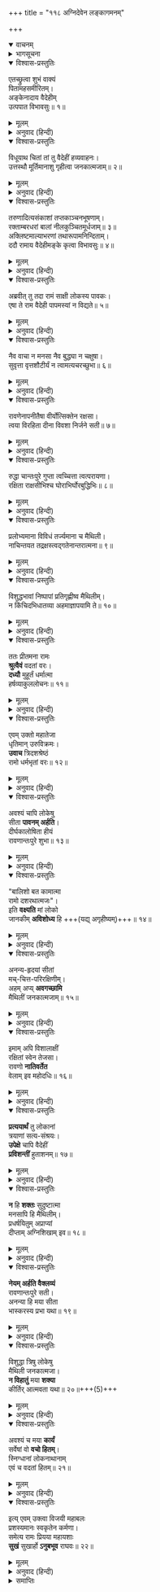+++
title = "११८ अग्निदेवेन लङ्कागमनम्"

+++
<details open><summary>वाचनम्</summary>

<div class="audioEmbed"  caption="श्रीराम-हरिसीताराममूर्ति-घनपाठिभ्यां वचनम्" src="https://archive.org/download/Ramayana-recitation-Sriram-harisItArAmamUrti-Ghanapaati-v2/Kanda_6/Kanda_6_YK-118-The_fire-god_appears_in_person_from_the_burning_pyre_0.mp3"></div>
</details>



<details><summary>भागसूचना</summary>

118. मूर्तिमान् अग्निदेवका सीताको लेकर चितासे प्रकट होना और श्रीरामको समर्पित करके उनकी पवित्रताको प्रमाणित करना तथा श्रीरामका सीताको सहर्ष स्वीकार करना
</details>

<details open><summary>विश्वास-प्रस्तुतिः</summary>

एतच्छ्रुत्वा शुभं वाक्यं  
पितामहसमीरितम्।  
अङ्केनादाय वैदेहीम्  
उत्पपात विभावसुः॥ १॥
</details>

<details><summary>मूलम्</summary>

एतच्छ्रुत्वा शुभं वाक्यं पितामहसमीरितम्।  
अङ्केनादाय वैदेहीमुत्पपात विभावसुः॥ १॥
</details>

<details><summary>अनुवाद (हिन्दी)</summary>

ब्रह्माजीके कहे हुए इन शुभ वचनोंको सुनकर मूर्तिमान् अग्निदेव विदेहनन्दिनी सीताको (पिताकी भाँति) गोदमें लिये चितासे ऊपरको उठे॥ १॥
</details>

<details open><summary>विश्वास-प्रस्तुतिः</summary>

विधूयाथ चितां तां तु वैदेहीं हव्यवाहनः।  
उत्तस्थौ मूर्तिमानाशु गृहीत्वा जनकात्मजाम्॥ २॥
</details>

<details><summary>मूलम्</summary>

विधूयाथ चितां तां तु वैदेहीं हव्यवाहनः।  
उत्तस्थौ मूर्तिमानाशु गृहीत्वा जनकात्मजाम्॥ २॥
</details>

<details><summary>अनुवाद (हिन्दी)</summary>

उस चिताको हिलाकर इधर-उधर बिखराते हुए दिव्य रूपधारी हव्यवाहन अग्निदेव वैदेही सीताको साथ लिये तुरंत ही उठकर खड़े हो गये॥ २॥
</details>

<details open><summary>विश्वास-प्रस्तुतिः</summary>

तरुणादित्यसंकाशां तप्तकाञ्चनभूषणाम्।  
रक्ताम्बरधरां बालां नीलकुञ्चितमूर्धजाम्॥ ३॥  
अक्लिष्टमाल्याभरणां तथारूपामनिन्दिताम्।  
ददौ रामाय वैदेहीमङ्के कृत्वा विभावसुः॥ ४॥
</details>

<details><summary>मूलम्</summary>

तरुणादित्यसंकाशां तप्तकाञ्चनभूषणाम्।  
रक्ताम्बरधरां बालां नीलकुञ्चितमूर्धजाम्॥ ३॥  
अक्लिष्टमाल्याभरणां तथारूपामनिन्दिताम्।  
ददौ रामाय वैदेहीमङ्के कृत्वा विभावसुः॥ ४॥
</details>

<details><summary>अनुवाद (हिन्दी)</summary>

सीताजी प्रातःकालके सूर्यकी भाँति अरुण-पीत कान्तिसे प्रकाशित हो रही थीं। तपाये हुए सोनेके आभूषण उनकी शोभा बढ़ा रहे थे। उनके श्रीअङ्गोंपर लाल रंगकी रेशमी साड़ी लहरा रही थी। सिरपर काले-काले घुँघराले केश सुशोभित होते थे। उनकी अवस्था नयी थी और उनके द्वारा धारण किये गये फूलोंके हार कुम्हलायेतक नहीं थे। अनिन्द्य सुन्दरी सती-साध्वी सीताका अग्निमें प्रवेश करते समय जैसा रूप और वेष था, वैसे ही रूप-सौन्दर्यसे प्रकाशित होती हुई उन वैदेहीको गोदमें लेकर अग्निदेवने श्रीरामको समर्पित कर दिया॥ ३-४॥
</details>

<details open><summary>विश्वास-प्रस्तुतिः</summary>

अब्रवीत् तु तदा रामं साक्षी लोकस्य पावकः।  
एषा ते राम वैदेही पापमस्यां न विद्यते॥ ५॥
</details>

<details><summary>मूलम्</summary>

अब्रवीत् तु तदा रामं साक्षी लोकस्य पावकः।  
एषा ते राम वैदेही पापमस्यां न विद्यते॥ ५॥
</details>

<details><summary>अनुवाद (हिन्दी)</summary>

उस समय लोकसाक्षी अग्निने श्रीरामसे कहा—‘श्रीराम! यह आपकी धर्मपत्नी विदेहराजकुमारी सीता है। इसमें कोई पाप या दोष नहीं है॥ ५॥
</details>

<details open><summary>विश्वास-प्रस्तुतिः</summary>

नैव वाचा न मनसा नैव बुद्ध्या न चक्षुषा।  
सुवृत्ता वृत्तशौटीर्यं न त्वामत्यचरच्छुभा॥ ६॥
</details>

<details><summary>मूलम्</summary>

नैव वाचा न मनसा नैव बुद्ध्या न चक्षुषा।  
सुवृत्ता वृत्तशौटीर्यं न त्वामत्यचरच्छुभा॥ ६॥
</details>

<details><summary>अनुवाद (हिन्दी)</summary>

‘उत्तम आचारवाली इस शुभलक्षणा सतीने मन, वाणी, बुद्धि अथवा नेत्रोंद्वारा भी आपके सिवा किसी दूसरे पुरुषका आश्रय नहीं लिया। इसने सदा सदाचारपरायण आपका ही आराधन किया है॥ ६॥
</details>

<details open><summary>विश्वास-प्रस्तुतिः</summary>

रावणेनापनीतैषा वीर्योत्सिक्तेन रक्षसा।  
त्वया विरहिता दीना विवशा निर्जने सती॥ ७॥
</details>

<details><summary>मूलम्</summary>

रावणेनापनीतैषा वीर्योत्सिक्तेन रक्षसा।  
त्वया विरहिता दीना विवशा निर्जने सती॥ ७॥
</details>

<details><summary>अनुवाद (हिन्दी)</summary>

‘अपने बल-पराक्रमका घमंड रखनेवाले राक्षसरावणने जब इसका अपहरण किया था, उस समय यह बेचारी सती सूने आश्रममें अकेली थी—आप इसके पास नहीं थे; अतः यह विवश थी (इसका कोई वश नहीं चला)॥ ७॥
</details>

<details open><summary>विश्वास-प्रस्तुतिः</summary>

रुद्धा चान्तःपुरे गुप्ता त्वच्चित्ता त्वत्परायणा।  
रक्षिता राक्षसीभिश्च घोराभिर्घोरबुद्धिभिः॥ ८॥
</details>

<details><summary>मूलम्</summary>

रुद्धा चान्तःपुरे गुप्ता त्वच्चित्ता त्वत्परायणा।  
रक्षिता राक्षसीभिश्च घोराभिर्घोरबुद्धिभिः॥ ८॥
</details>

<details><summary>अनुवाद (हिन्दी)</summary>

‘रावणने इसे लाकर अन्तःपुरमें कैद कर लिया। इसपर पहरा बिठा दिया। भयानक विचारोंवाली भीषण राक्षसियाँ इसकी रखवाली करने लगीं। तब भी इसका चित्त आपमें ही लगा रहा। यह आपहीको अपना परम आश्रय मानती रही॥ ८॥
</details>

<details open><summary>विश्वास-प्रस्तुतिः</summary>

प्रलोभ्यमाना विविधं तर्ज्यमाना च मैथिली।  
नाचिन्तयत तद्रक्षस्त्वद‍्गतेनान्तरात्मना॥ ९॥
</details>

<details><summary>मूलम्</summary>

प्रलोभ्यमाना विविधं तर्ज्यमाना च मैथिली।  
नाचिन्तयत तद्रक्षस्त्वद‍्गतेनान्तरात्मना॥ ९॥
</details>

<details><summary>अनुवाद (हिन्दी)</summary>

‘तत्पश्चात् तरह-तरहके लोभ दिये गये। इस मिथिलेशकुमारीपर डाँट-फटकार भी पड़ी; परंतु इसकी अन्तरात्मा निरन्तर आपके ही चिन्तनमें लगी रही। इसने उस राक्षसके विषयमें कभी एक बार भी नहीं सोचा॥ ९॥
</details>

<details open><summary>विश्वास-प्रस्तुतिः</summary>

विशुद्धभावां निष्पापां प्रतिगृह्णीष्व मैथिलीम्।  
न किंचिदभिधातव्या अहमाज्ञापयामि ते॥ १०॥
</details>

<details><summary>मूलम्</summary>

विशुद्धभावां निष्पापां प्रतिगृह्णीष्व मैथिलीम्।  
न किंचिदभिधातव्या अहमाज्ञापयामि ते॥ १०॥
</details>

<details><summary>अनुवाद (हिन्दी)</summary>

‘अतः इसका भाव सर्वथा शुद्ध है। यह मिथिलेशनन्दिनी सर्वथा निष्पाप है। आप इसे सादर स्वीकार करें। मैं आपको आज्ञा देता हूँ, आप इससे कभी कोई कठोर बात न कहें’॥ १०॥
</details>

<details open><summary>विश्वास-प्रस्तुतिः</summary>

ततः प्रीतमना रामः  
**श्रुत्वैवं** वदतां वरः।  
**दध्यौ** मुहूर्तं धर्मात्मा  
हर्षव्याकुललोचनः॥ ११॥
</details>

<details><summary>मूलम्</summary>

ततः प्रीतमना रामः श्रुत्वैवं वदतां वरः।  
दध्यौ मुहूर्तं धर्मात्मा हर्षव्याकुललोचनः॥ ११॥
</details>

<details><summary>अनुवाद (हिन्दी)</summary>

अग्निदेवकी यह बात सुनकर वक्ताओंमें श्रेष्ठ धर्मात्मा श्रीरामका मन प्रसन्न हो गया। उनके नेत्रोंमें आनन्दके आँसू छलक आये। वे थोड़ी देरतक विचारमें डूबे रहे॥ ११॥
</details>

<details open><summary>विश्वास-प्रस्तुतिः</summary>

एवम् उक्तो महातेजा  
धृतिमान् उरुविक्रमः।  
**उवाच** त्रिदशश्रेष्ठं  
रामो धर्मभृतां वरः॥ १२॥
</details>

<details><summary>मूलम्</summary>

एवमुक्तो महातेजा धृतिमानुरुविक्रमः।  
उवाच त्रिदशश्रेष्ठं रामो धर्मभृतां वरः॥ १२॥
</details>

<details><summary>अनुवाद (हिन्दी)</summary>

तदनन्तर महातेजस्वी, धैर्यवान्, महान् पराक्रमी तथा धर्मात्माओंमें श्रेष्ठ श्रीरामने देवशिरोमणि अग्निदेवसे उनकी पूर्वोक्त बातके उत्तरमें कहा—॥ १२॥
</details>

<details open><summary>विश्वास-प्रस्तुतिः</summary>

अवश्यं चापि लोकेषु  
सीता **पावनम् अर्हति**।  
दीर्घकालोषिता हीयं  
रावणान्तःपुरे शुभा॥ १३॥
</details>

<details><summary>मूलम्</summary>

अवश्यं चापि लोकेषु सीता पावनमर्हति।  
दीर्घकालोषिता हीयं रावणान्तःपुरे शुभा॥ १३॥
</details>

<details><summary>अनुवाद (हिन्दी)</summary>

‘भगवन्! लोगोंमें सीताजीकी पवित्रताका विश्वास दिलानेके लिये इनकी यह शुद्धिविषयक परीक्षा आवश्यक थी; क्योंकि शुभलक्षणा सीताको विवश होकर दीर्घकालतक रावणके अन्तःपुरमें रहना पड़ा है॥ १३॥
</details>

<details open><summary>विश्वास-प्रस्तुतिः</summary>

"बालिशो बत कामात्मा  
रामो दशरथात्मजः"।  
इति **वक्ष्यति** मां लोको  
जानकीम् **अविशोध्य** हि +++(यद्य् अगृहीष्यम्)+++॥ १४॥
</details>

<details><summary>मूलम्</summary>

बालिशो बत कामात्मा रामो दशरथात्मजः।  
इति वक्ष्यति मां लोको जानकीमविशोध्य हि॥ १४॥
</details>

<details><summary>अनुवाद (हिन्दी)</summary>

‘यदि मैं जनकनन्दिनीकी शुद्धिके विषयमें परीक्षा न करता तो लोग यही कहते कि दशरथपुत्र राम बड़ा ही मूर्ख और कामी है॥ १४॥
</details>

<details open><summary>विश्वास-प्रस्तुतिः</summary>

अनन्य-हृदयां सीतां  
मच्-चित्त-परिरक्षिणीम्।  
अहम् अप्य् **अवगच्छामि**  
मैथिलीं जनकात्मजाम्॥ १५॥
</details>

<details><summary>मूलम्</summary>

अनन्यहृदयां सीतां मच्चित्तपरिरक्षिणीम्।  
अहमप्यवगच्छामि मैथिलीं जनकात्मजाम्॥ १५॥
</details>

<details><summary>अनुवाद (हिन्दी)</summary>

‘यह बात मैं भी जानता हूँ कि मिथिलेशनन्दिनी जनककुमारी सीताका हृदय सदा मुझमें ही लगा रहता है। मुझसे कभी अलग नहीं होता। ये सदा मेरा ही मन रखतीं—मेरी इच्छाके अनुसार चलती हैं॥ १५॥
</details>

<details open><summary>विश्वास-प्रस्तुतिः</summary>

इमाम् अपि विशालाक्षीं  
रक्षितां स्वेन तेजसा।  
रावणो **नातिवर्तेत**  
वेलाम् इव महोदधिः॥ १६॥
</details>

<details><summary>मूलम्</summary>

इमामपि विशालाक्षीं रक्षितां स्वेन तेजसा।  
रावणो नातिवर्तेत वेलामिव महोदधिः॥ १६॥
</details>

<details><summary>अनुवाद (हिन्दी)</summary>

‘मुझे यह भी विश्वास है कि जैसे महासागर अपनी तटभूमिको नहीं लाँघ सकता, उसी प्रकार रावण अपने ही तेजसे सुरक्षित इन विशाललोचना सीतापर अत्याचार नहीं कर सकता था॥ १६॥
</details>

<details open><summary>विश्वास-प्रस्तुतिः</summary>

**प्रत्ययार्थं** तु लोकानां  
त्रयाणां सत्य-संश्रयः।  
**उपेक्षे** चापि वैदेहीं  
**प्रविशन्तीं** हुताशनम्॥ १७॥
</details>

<details><summary>मूलम्</summary>

प्रत्ययार्थं तु लोकानां त्रयाणां सत्यसंश्रयः।  
उपेक्षे चापि वैदेहीं प्रविशन्तीं हुताशनम्॥ १७॥
</details>

<details><summary>अनुवाद (हिन्दी)</summary>

‘तथापि तीनों लोकोंके प्राणियोंके मनमें विश्वास दिलानेके लिये एकमात्र सत्यका सहारा लेकर मैंने अग्निमें प्रवेश करती हुई विदेहकुमारी सीताको रोकनेकी चेष्टा नहीं की॥ १७॥
</details>

<details open><summary>विश्वास-प्रस्तुतिः</summary>

**न** हि **शक्तः** सुदुष्टात्मा  
मनसापि हि मैथिलीम्।  
प्रधर्षयितुम् अप्राप्यां  
दीप्ताम् अग्निशिखाम् इव॥ १८॥
</details>

<details><summary>मूलम्</summary>

न हि शक्तः सुदुष्टात्मा मनसापि हि मैथिलीम्।  
प्रधर्षयितुमप्राप्यां दीप्तामग्निशिखामिव॥ १८॥
</details>

<details><summary>अनुवाद (हिन्दी)</summary>

‘मिथिलेशकुमारी सीता प्रज्वलित अग्निशिखाके समान दुर्धर्ष तथा दूसरेके लिये अलभ्य है। दुष्टात्मा रावण मनके द्वारा भी इनपर अत्याचार करनेमें समर्थ नहीं हो सकता था॥
</details>

<details open><summary>विश्वास-प्रस्तुतिः</summary>

**नेयम् अर्हति वैक्लव्यं**  
रावणान्तःपुरे सती।  
अनन्या हि मया सीता  
भास्करस्य प्रभा यथा॥ १९॥
</details>

<details><summary>मूलम्</summary>

नेयमर्हति वैक्लव्यं रावणान्तःपुरे सती।  
अनन्या हि मया सीता भास्करस्य प्रभा यथा॥ १९॥
</details>

<details><summary>अनुवाद (हिन्दी)</summary>

‘ये सती-साध्वी देवी रावणके अन्तःपुरमें रहकर भी व्याकुलता या घबराहटमें नहीं पड़ सकती थीं; क्योंकि ये मुझसे उसी तरह अभिन्न हैं, जैसे सूर्यदेवसे उनकी प्रभा॥
</details>

<details open><summary>विश्वास-प्रस्तुतिः</summary>

विशुद्धा त्रिषु लोकेषु  
मैथिली जनकात्मजा।  
**न विहातुं** मया **शक्या**  
कीर्तिर् आत्मवता यथा॥ २०॥+++(5)+++
</details>

<details><summary>मूलम्</summary>

विशुद्धा त्रिषु लोकेषु मैथिली जनकात्मजा।  
न विहातुं मया शक्या कीर्तिरात्मवता यथा॥ २०॥
</details>

<details><summary>अनुवाद (हिन्दी)</summary>

‘मिथिलेशकुमारी जानकी तीनों लोकोंमें परम पवित्र हैं। जैसे मनस्वी पुरुष कीर्तिका त्याग नहीं कर सकता, उसी तरह मैं भी इन्हें नहीं छोड़ सकता॥ २०॥
</details>

<details open><summary>विश्वास-प्रस्तुतिः</summary>

अवश्यं च मया **कार्यं**  
सर्वेषां वो **वचो हितम्**।  
स्निग्धानां लोकनाथानाम्  
एवं च वदतां हितम्॥ २१॥
</details>

<details><summary>मूलम्</summary>

अवश्यं च मया कार्यं सर्वेषां वो वचो हितम्।  
स्निग्धानां लोकनाथानामेवं च वदतां हितम्॥ २१॥
</details>

<details><summary>अनुवाद (हिन्दी)</summary>

‘आप सभी लोकपाल मेरे हितकी ही बात कह रहे हैं और आपलोगोंका मुझपर बड़ा स्नेह है; अतः आप सभी देवताओंके हितकर वचनका मुझे अवश्य पालन करना चाहिये’॥ २१॥
</details>

<details open><summary>विश्वास-प्रस्तुतिः</summary>

इत्य् एवम् उक्त्वा विजयी महाबलः  
प्रशस्यमानः स्वकृतेन कर्मणा।  
समेत्य रामः प्रियया महायशाः  
**सुखं** सुखार्हो **ऽनुबभूव** राघवः॥ २२॥
</details>

<details><summary>मूलम्</summary>

इत्येवमुक्त्वा विजयी महाबलः  
प्रशस्यमानः स्वकृतेन कर्मणा।  
समेत्य रामः प्रियया महायशाः  
सुखं सुखार्होऽनुबभूव राघवः॥ २२॥
</details>

<details><summary>अनुवाद (हिन्दी)</summary>

ऐसा कहकर अपने किये हुए पराक्रमसे प्रशंसित होनेवाले महाबली, महायशस्वी, विजयी वीर रघुकुलनन्दन श्रीराम अपनी प्रिया सीतासे मिले और मिलकर बड़े सुखका अनुभव करने लगे; क्योंकि वे सुख भोगनेके ही योग्य हैं॥ २२॥
</details>

<details><summary>समाप्तिः</summary>

इत्यार्षे श्रीमद्रामायणे वाल्मीकीये आदिकाव्ये युद्धकाण्डेऽष्टादशाधिकशततमः सर्गः॥ ११८॥  
इस प्रकार श्रीवाल्मीकिनिर्मित आर्षरामायण आदिकाव्यके युद्धकाण्डमें एक सौ अठारहवाँ सर्ग पूरा हुआ॥ ११८॥
</details>
